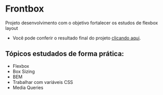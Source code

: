 # Frontbox

Projeto desenvolvimento com o objetivo fortalecer os estudos de flexbox layout
- Você pode conferir o resultado final do projeto [clicando aqui]().

## Tópicos estudados de forma prática:

- Flexbox
- Box Sizing
- BEM
- Trabalhar com variáveis CSS
- Media Queries

